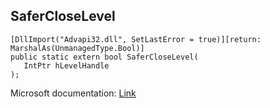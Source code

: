 ## SaferCloseLevel

```
[DllImport("Advapi32.dll", SetLastError = true)][return: MarshalAs(UnmanagedType.Bool)]
public static extern bool SaferCloseLevel(
   IntPtr hLevelHandle
);
```

Microsoft documentation: [Link](https://docs.microsoft.com/en-us/windows/win32/api/winsafer/nf-winsafer-safercloselevel)
